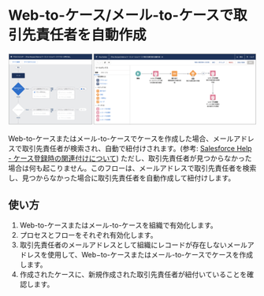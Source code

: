 # Web-to-ケース/メール-to-ケースで取引先責任者を自動作成

![](screenshot.png)

Web-to-ケースまたはメール-to-ケースでケースを作成した場合、メールアドレスで取引先責任者が検索され、自動で紐付けされます。(参考: [Salesforce Help - ケース登録時の関連付けについて](https://help.salesforce.com/apex/HTViewSolution?id=000182096&language=ja))
ただし、取引先責任者が見つからなかった場合は何も起こりません。このフローは、メールアドレスで取引先責任者を検索し、見つからなかった場合に取引先責任者を自動作成して紐付けします。

## 使い方
1. Web-to-ケースまたはメール-to-ケースを組織で有効化します。
2. プロセスとフローをそれぞれ有効化します。
3. 取引先責任者のメールアドレスとして組織にレコードが存在しないメールアドレスを使用して、Web−to-ケースまたはメール-to-ケースでケースを作成します。
4. 作成されたケースに、新規作成された取引先責任者が紐付いていることを確認します。
